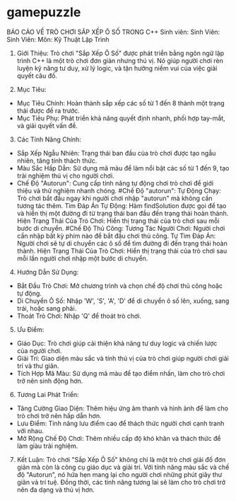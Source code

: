 # gamepuzzle

BÁO CÁO VỀ TRÒ CHƠI SĂP XẾP Ô SỐ TRONG C++
Sinh viên: 
Sinh Viên:
Sinh Viên:
Môn: Kỹ Thuật Lập Trình

1. Giới Thiệu:
Trò chơi "Sắp Xếp Ô Số" được phát triển bằng ngôn ngữ lập trình C++ là một trò chơi đơn giản nhưng thú vị. Nó giúp người chơi rèn luyện kỹ năng tư duy, xử lý logic, và tận hưởng niềm vui của việc giải quyết câu đố.

2. Mục Tiêu:
- Mục Tiêu Chính: Hoàn thành sắp xếp các số từ 1 đến 8 thành một trạng thái được đề ra trước.
- Mục Tiêu Phụ: Phát triển khả năng quyết định nhanh, phối hợp tay-mắt, và giải quyết vấn đề.

3. Các Tính Năng Chính:
- Sắp Xếp Ngẫu Nhiên: Trạng thái ban đầu của trò chơi được tạo ngẫu nhiên, tăng tính thách thức.
- Màu Sắc Hấp Dẫn: Sử dụng mã màu để làm nổi bật các số từ 1 đến 9, tạo trải nghiệm thú vị cho người chơi.
- Chế Độ "Autorun": Cung cấp tính năng tự động chơi trò chơi để giới thiệu và thử nghiệm nhanh chóng.
#Chế Độ "autorun":
Tự Động Chạy: Trò chơi bắt đầu ngay khi người chơi nhập "autorun" mà không cần tương tác thêm.
Tìm Đáp Án Tự Động: Hàm findSolution được gọi để tạo và hiển thị một đường đi từ trạng thái ban đầu đến trạng thái hoàn thành.
Hiện Trạng Thái Của Trò Chơi: Hiển thị trạng thái của trò chơi sau mỗi bước di chuyển.
#Chế Độ Thủ Công:
Tương Tác Người Chơi: Người chơi cần nhập bất kỳ phím nào để bắt đầu chơi thủ công.
Tự Tìm Đáp Án: Người chơi sẽ tự di chuyển các ô số để tìm đường đi đến trạng thái hoàn thành.
Hiện Trạng Thái Của Trò Chơi: Hiển thị trạng thái của trò chơi sau mỗi lần người chơi nhập một bước di chuyển.

4. Hướng Dẫn Sử Dụng:
- Bắt Đầu Trò Chơi: Mở chương trình và chọn chế độ chơi thủ công hoặc tự động.
- Di Chuyển Ô Số: Nhập 'W', 'S', 'A', 'D' để di chuyển ô số lên, xuống, sang trái, hoặc sang phải.
- Thoát Trò Chơi: Nhập 'Q' để thoát trò chơi.

5. Ưu Điểm:
- Giáo Dục: Trò chơi giúp cải thiện khả năng tư duy logic và chiến lược của người chơi.
- Giải Trí: Giao diện màu sắc và tính thú vị của trò chơi giúp người chơi giải trí và thư giãn.
- Tích Hợp Mã Màu: Sử dụng mã màu để tạo điểm nhấn, làm cho trò chơi trở nên sinh động hơn.

6. Tương Lai Phát Triển:
- Tăng Cường Giao Diện: Thêm hiệu ứng âm thanh và hình ảnh để làm cho trò chơi trở nên hấp dẫn hơn.
- Lưu Điểm: Tính năng lưu điểm cao để thách thức người chơi cạnh tranh với nhau.
- Mở Rộng Chế Độ Chơi: Thêm nhiều cấp độ khó khăn và thách thức để làm giàu trải nghiệm.

7. Kết Luận:
Trò chơi "Sắp Xếp Ô Số" không chỉ là một trò chơi giải đố đơn giản mà còn là công cụ giáo dục và giải trí. Với tính năng màu sắc và chế độ "Autorun", nó hứa hẹn mang lại cho người chơi những phút giây thư giãn và trí tuệ. Đồng thời, các tính năng tương lai sẽ làm cho trò chơi trở nên đa dạng và thú vị hơn.
